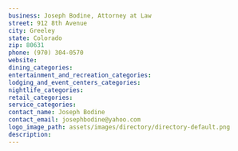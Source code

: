```yaml
---
business: Joseph Bodine, Attorney at Law
street: 912 8th Avenue
city: Greeley
state: Colorado
zip: 80631
phone: (970) 304-0570
website: 
dining_categories: 
entertainment_and_recreation_categories: 
lodging_and_event_centers_categories: 
nightlife_categories: 
retail_categories: 
service_categories: 
contact_name: Joseph Bodine
contact_email: josephbodine@yahoo.com
logo_image_path: assets/images/directory/directory-default.png
description: 
---
```

